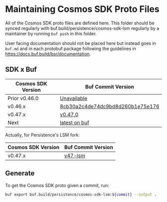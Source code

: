 # Maintaining Cosmos SDK Proto Files

All of the Cosmos SDK proto files are defined here. This folder should
be synced regularly with buf.build/persistence/cosmos-sdk-lsm regularly by
a maintainer by running `buf push` in this folder.

User facing documentation should not be placed here but instead goes in
`buf.md` and in each protobuf package following the guidelines in
https://docs.buf.build/bsr/documentation.

## SDK x Buf

| Cosmos SDK Version | Buf Commit Version                                                                                            |
| ------------------ | ------------------------------------------------------------------------------------------------------------- |
| Prior v0.46.0      | [Unavailable](https://github.com/bufbuild/buf/issues/1415)                                                    |
| v0.46.x            | [8cb30a2c4de74dc9bd8d260b1e75e176](https://buf.build/cosmos/cosmos-sdk/docs/8cb30a2c4de74dc9bd8d260b1e75e176) |
| v0.47.x            | [v0.47.0](https://buf.build/cosmos/cosmos-sdk/docs/v0.47.0)                                                   |
| Next               | [latest on buf](https://buf.build/cosmos/cosmos-sdk/commits/main)                                             |

Actually, for Persistence's LSM fork:

| Cosmos SDK Version | Buf Commit Version                                                                                            |
| ------------------ | ------------------------------------------------------------------------------------------------------------- |
| v0.47.x            | [v47-lsm](https://buf.build/persistence/cosmos-sdk-lsm/docs/v47-lsm)                                                   |


## Generate

To get the Cosmos SDK proto given a commit, run: 

```bash
buf export buf.build/persistence/cosmos-sdk-lsm:${commit} --output .
```
